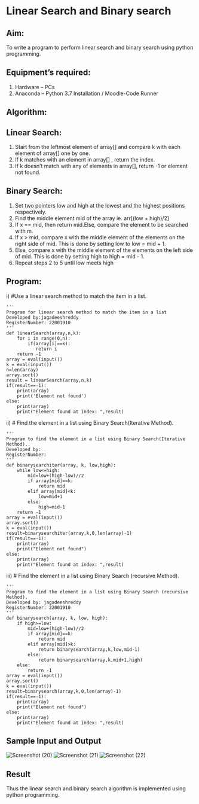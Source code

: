 # Linear Search and Binary search
## Aim:
To write a program to perform linear search and binary search using python programming.
## Equipment’s required:
1.	Hardware – PCs
2.	Anaconda – Python 3.7 Installation / Moodle-Code Runner
## Algorithm:
## Linear Search:
1.	Start from the leftmost element of array[] and compare k with each element of array[] one by one.
2.	If k matches with an element in array[] , return the index.
3.	If k doesn’t match with any of elements in array[], return -1 or element not found.
## Binary Search:
1.	Set two pointers low and high at the lowest and the highest positions respectively.
2.	Find the middle element mid of the array ie. arr[(low + high)/2]
3.	If x == mid, then return mid.Else, compare the element to be searched with m.
4.	If x > mid, compare x with the middle element of the elements on the right side of mid. This is done by setting low to low = mid + 1.
5.	Else, compare x with the middle element of the elements on the left side of mid. This is done by setting high to high = mid - 1.
6.	Repeat steps 2 to 5 until low meets high
## Program:
i)	#Use a linear search method to match the item in a list.
```
''' 
Program for linear search method to match the item in a list
Developed by:jagadeeshreddy
RegisterNumber: 22001910
'''
def linearSearch(array,n,k):
    for i in range(0,n):
        if(array[i]==k):
           return i
    return -1
array = eval(input())
k = eval(input())
n=len(array)
array.sort()
result = linearSearch(array,n,k)
if(result==-1):
    print(array)
    print('Element not found')
else:
    print(array)
    print("Element found at index: ",result)
```
ii)	# Find the element in a list using Binary Search(Iterative Method).
```
''' 
Program to find the element in a list using Binary Search(Iterative Method)..
Developed by:
RegisterNumber: 
'''
def binarysearchiter(array, k, low,high):
    while low<=high:
        mid=low+(high-low)//2
        if array[mid]==k:
            return mid 
        elif array[mid]<k:
            low=mid+1
        else:
            high=mid-1
    return -1
array = eval(input())
array.sort()
k = eval(input())
result=binarysearchiter(array,k,0,len(array)-1)
if(result==-1):
    print(array)
    print("Element not found")
else:
    print(array)
    print("Element found at index: ",result)
```
iii)	# Find the element in a list using Binary Search (recursive Method).
```
''' 
Program to find the element in a list using Binary Search (recursive Method).
Developed by: jagadeeshreddy
RegisterNumber: 22001910
'''
def binarysearch(array, k, low, high):
    if high>=low:
        mid=low+(high-low)//2
        if array[mid]==k:
            return mid 
        elif array[mid]>k:
            return binarysearch(array,k,low,mid-1)
        else:
            return binarysearch(array,k,mid+1,high)
    else:        
        return -1
array = eval(input())
array.sort()
k = eval(input())
result=binarysearch(array,k,0,len(array)-1)
if(result==-1):
    print(array)
    print("Element not found")
else:
    print(array)
    print("Element found at index: ",result)
```
## Sample Input and Output
![Screenshot (20)](https://user-images.githubusercontent.com/120623104/214883238-49136b87-8434-438f-a15d-6e1e29c3fc74.png)
![Screenshot (21)](https://user-images.githubusercontent.com/120623104/214883544-15f410a8-753a-4af6-bdae-93c1a2d77ac6.png)
![Screenshot (22)](https://user-images.githubusercontent.com/120623104/214883749-ddb975be-c23d-43a8-94e6-1e6f16b03c23.png)



## Result
Thus the linear search and binary search algorithm is implemented using python programming.
